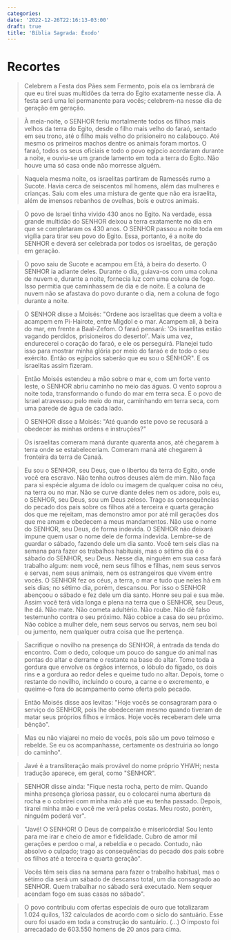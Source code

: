 ```yaml
---
categories:
date: '2022-12-26T22:16:13-03:00'
draft: true
title: 'Bíblia Sagrada: Êxodo'
---
```


# Recortes

> Celebrem a Festa dos Pães sem Fermento, pois ela os lembrará de que eu tirei suas multidões da terra do Egito exatamente nesse dia. A festa será uma lei permanente para vocês; celebrem-na nesse dia de geração em geração.

> À meia-noite, o SENHOR feriu mortalmente todos os filhos mais velhos da terra do Egito, desde o filho mais velho do faraó, sentado em seu trono, até o filho mais velho do prisioneiro no calabouço. Até mesmo os primeiros machos dentre os animais foram mortos. O faraó, todos os seus oficiais e todo o povo egípcio acordaram durante a noite, e ouviu-se um grande lamento em toda a terra do Egito. Não houve uma só casa onde não morresse alguém.

> Naquela mesma noite, os israelitas partiram de Ramessés rumo a Sucote. Havia cerca de seiscentos mil homens, além das mulheres e crianças. Saiu com eles uma mistura de gente que não era israelita, além de imensos rebanhos de ovelhas, bois e outros animais.

> O povo de Israel tinha vivido 430 anos no Egito. Na verdade, essa grande multidão do SENHOR deixou a terra exatamente no dia em que se completaram os 430 anos. O SENHOR passou a noite toda em vigília para tirar seu povo do Egito. Essa, portanto, é a noite do SENHOR e deverá ser celebrada por todos os israelitas, de geração em geração.

> O povo saiu de Sucote e acampou em Etã, à beira do deserto. O SENHOR ia adiante deles. Durante o dia, guiava-os com uma coluna de nuvem e, durante a noite, fornecia luz com uma coluna de fogo. Isso permitia que caminhassem de dia e de noite. E a coluna de nuvem não se afastava do povo durante o dia, nem a coluna de fogo durante a noite.

> O SENHOR disse a Moisés: "Ordene aos israelitas que deem a volta e acampem em Pi-Hairote, entre Migdol e o mar. Acampem ali, à beira do mar, em frente a Baal-Zefom. O faraó pensará: 'Os israelitas estão vagando perdidos, prisioneiros do deserto!'. Mais uma vez, endurecerei o coração do faraó, e ele os perseguirá. Planejei tudo isso para mostrar minha glória por meio do faraó e de todo o seu exército. Então os egípcios saberão que eu sou o SENHOR". E os israelitas assim fizeram.

> Então Moisés estendeu a mão sobre o mar e, com um forte vento leste, o SENHOR abriu caminho no meio das águas. O vento soprou a noite toda, transformando o fundo do mar em terra seca. E o povo de Israel atravessou pelo meio do mar, caminhando em terra seca, com uma parede de água de cada lado.

> O SENHOR disse a Moisés: "Até quando este povo se recusará a obedecer às minhas ordens e instruções?"

> Os israelitas comeram maná durante quarenta anos, até chegarem à terra onde se estabeleceriam. Comeram maná até chegarem à fronteira da terra de Canaã. 

> Eu sou o SENHOR, seu Deus, que o libertou da terra do Egito, onde você era escravo.
> Não tenha outros deuses além de mim.
> Não faça para si espécie alguma de ídolo ou imagem de qualquer coisa no céu, na terra ou no mar.
> Não se curve diante deles nem os adore, pois eu, o SENHOR, seu Deus, sou um Deus zeloso.
> Trago as consequências do pecado dos pais sobre os filhos até a terceira e quarta geração dos que me rejeitam, mas demonstro amor por até mil gerações dos que me amam e obedecem a meus mandamentos.
> Não use o nome do SENHOR, seu Deus, de forma indevida.
> O SENHOR não deixará impune quem usar o nome dele de forma indevida.
> Lembre-se de guardar o sábado, fazendo dele um dia santo.
> Você tem seis dias na semana para fazer os trabalhos habituais, mas o sétimo dia é o sábado do SENHOR, seu Deus.
> Nesse dia, ninguém em sua casa fará trabalho algum: nem você, nem seus filhos e filhas, nem seus servos e servas, nem seus animais, nem os estrangeiros que vivem entre vocês.
> O SENHOR fez os céus, a terra, o mar e tudo que neles há em seis dias; no sétimo dia, porém, descansou. Por isso o SENHOR abençoou o sábado e fez dele um dia santo.
> Honre seu pai e sua mãe. Assim você terá vida longa e plena na terra que o SENHOR, seu Deus, lhe dá.
> Não mate.
> Não cometa adultério.
> Não roube.
> Não dê falso testemunho contra o seu próximo.
> Não cobice a casa do seu próximo. Não cobice a mulher dele, nem seus servos ou servas, nem seu boi ou jumento, nem qualquer outra coisa que lhe pertença.

> Sacrifique o novilho na presença do SENHOR, à entrada da tenda do encontro. Com o dedo, coloque um pouco do sangue do animal nas pontas do altar e derrame o restante na base do altar. Tome toda a gordura que envolve os órgãos internos, o lóbulo do fígado, os dois rins e a gordura ao redor deles e queime tudo no altar. Depois, tome o restante do novilho, incluindo o couro, a carne e o excremento, e queime-o fora do acampamento como oferta pelo pecado. 

> Então Moisés disse aos levitas: "Hoje vocês se consagraram para o serviço do SENHOR, pois lhe obedeceram mesmo quando tiveram de matar seus próprios filhos e irmãos. Hoje vocês receberam dele uma bênção". 

> Mas eu não viajarei no meio de vocês, pois são um povo teimoso e rebelde. Se eu os acompanhasse, certamente os destruiria ao longo do caminho". 

> Javé é a transliteração mais provável do nome próprio YHWH; nesta tradução aparece, em geral, como "SENHOR". 

> SENHOR disse ainda: "Fique nesta rocha, perto de mim. Quando minha presença gloriosa passar, eu o colocarei numa abertura da rocha e o cobrirei com minha mão até que eu tenha passado. Depois, tirarei minha mão e você me verá pelas costas. Meu rosto, porém, ninguém poderá ver". 

> "Javé! O SENHOR! O Deus de compaixão e misericórdia! Sou lento para me irar e cheio de amor e fidelidade. Cubro de amor mil gerações e perdoo o mal, a rebeldia e o pecado. Contudo, não absolvo o culpado; trago as consequências do pecado dos pais sobre os filhos até a terceira e quarta geração". 

> Vocês têm seis dias na semana para fazer o trabalho habitual, mas o sétimo dia será um sábado de descanso total, um dia consagrado ao SENHOR. Quem trabalhar no sábado será executado. Nem sequer acendam fogo em suas casas no sábado". 

> O povo contribuiu com ofertas especiais de ouro que totalizaram 1.024 quilos, 132 calculados de acordo com o siclo do santuário. Esse ouro foi usado em toda a construção do santuário. (...) O imposto foi arrecadado de 603.550 homens de 20 anos para cima. 
